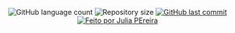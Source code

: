 ﻿<p align="center">
  <img alt="GitHub language count" src="https://img.shields.io/github/languages/count/Julia-Teixeira/challenge-fullstack-Fast-Food-Frontend?color=%2304D361" />

  <img alt="Repository size" src="https://img.shields.io/github/repo-size/Julia-Teixeira/challenge-fullstack-Fast-Food-Frontend" />

  <a href="https://github.com/diegoguilhermeDS/connect-sphere/commits/master">
    <img alt="GitHub last commit" src="https://img.shields.io/github/last-commit/Julia-Teixeira/challenge-fullstack-Fast-Food-Frontend" />
  </a>
  
  <a href="https://github.com/Julia-Teixeira/challenge-fullstack-Fast-Food-Frontend">
    <img alt="Feito por Julia PEreira" src="https://img.shields.io/badge/feito%20por-JuliaPereira-%237519C1" />
  </a>
</p>
